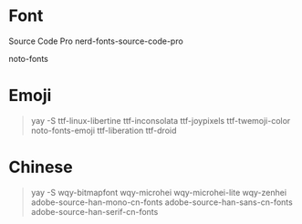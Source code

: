 # Font
Source Code Pro
nerd-fonts-source-code-pro

noto-fonts

# Emoji
> yay -S ttf-linux-libertine ttf-inconsolata ttf-joypixels ttf-twemoji-color noto-fonts-emoji ttf-liberation ttf-droid

# Chinese
> yay -S wqy-bitmapfont wqy-microhei wqy-microhei-lite wqy-zenhei adobe-source-han-mono-cn-fonts adobe-source-han-sans-cn-fonts adobe-source-han-serif-cn-fonts
